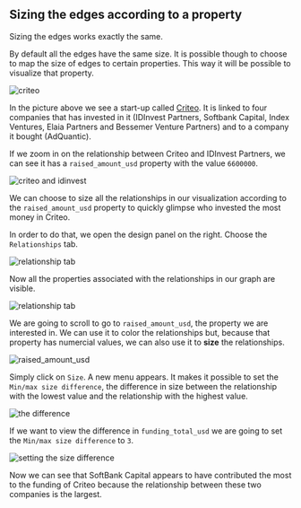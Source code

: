 ## Sizing the edges according to a property

Sizing the edges works exactly the same.

By default all the edges have the same size. It is possible though to choose to map the size of edges to certain properties. This way it will be possible to visualize that property.

![criteo](https://dl.dropboxusercontent.com/s/3vluq781j7yfw5d/46.png?dl=0)

In the picture above we see a start-up called [Criteo](http://www.criteo.com/). It is linked to four companies that has invested in it (IDInvest Partners, Softbank Capital, Index Ventures, Elaia Partners and Bessemer Venture Partners) and to a company it bought (AdQuantic).

If we zoom in on the relationship between Criteo and IDInvest Partners, we can see it has a ```raised_amount_usd``` property with the value ```6600000```.

![criteo and idinvest](https://dl.dropboxusercontent.com/s/85ugjya4kspvn6v/47.png?dl=0)

We can choose to size all the relationships in our visualization according to the ```raised_amount_usd``` property to quickly glimpse who invested the most money in Criteo.

In order to do that, we open the design panel on the right. Choose the ```Relationships``` tab.

![relationship tab](https://dl.dropboxusercontent.com/s/70c3duwrf5gkn1o/48.png?dl=0)

Now all the properties associated with the relationships in our graph are visible.

![relationship tab](https://dl.dropboxusercontent.com/s/el645at9kktrus4/49.png?dl=0)

We are going to scroll to go to ```raised_amount_usd```, the property we are interested in. We can use it to color the relationships but, because that property has numercial values, we can also use it to **size** the relationships.

![raised_amount_usd](https://dl.dropboxusercontent.com/s/3vsyxeee7jv4aiw/50.png?dl=0)

Simply click on ```Size```. A new menu appears. It makes it possible to set the ```Min/max size difference```, the difference in size between the relationship with the lowest value and the relationship with the highest value.

![the difference](https://dl.dropboxusercontent.com/s/8xerdpa26qktjos/51.png?dl=0)

If we want to view the difference in ```funding_total_usd``` we are going to set the ```Min/max size difference``` to ```3```.

![setting the size difference](https://dl.dropboxusercontent.com/s/m3z7hv2pgv1myue/52.png?dl=0)

Now we can see that SoftBank Capital appears to have contributed the most to the funding of Criteo because the relationship between these two companies is the largest.
